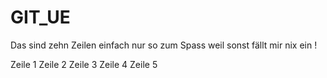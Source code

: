 # GIT_UE

Das 
sind 
zehn 
Zeilen
einfach 
nur
so 
zum
Spass
weil
sonst 
fällt
mir
nix
ein
!


Zeile 1
Zeile 2
Zeile 3
Zeile 4
Zeile 5

